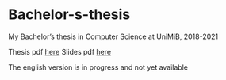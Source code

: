 # Bachelor-s-thesis
My Bachelor’s thesis in Computer Science at UniMiB, 2018-2021

Thesis pdf [here](https://github.com/DanielSc4/Bachelor-s-thesis/blob/main/Scalena_Daniel_Thesis_LT_30-07-2021.pdf)
Slides pdf [here](https://github.com/DanielSc4/Bachelor-s-thesis/blob/main/Scalena_Daniel_slide_LT_26-07-2021.pdf)

The english version is in progress and not yet available
